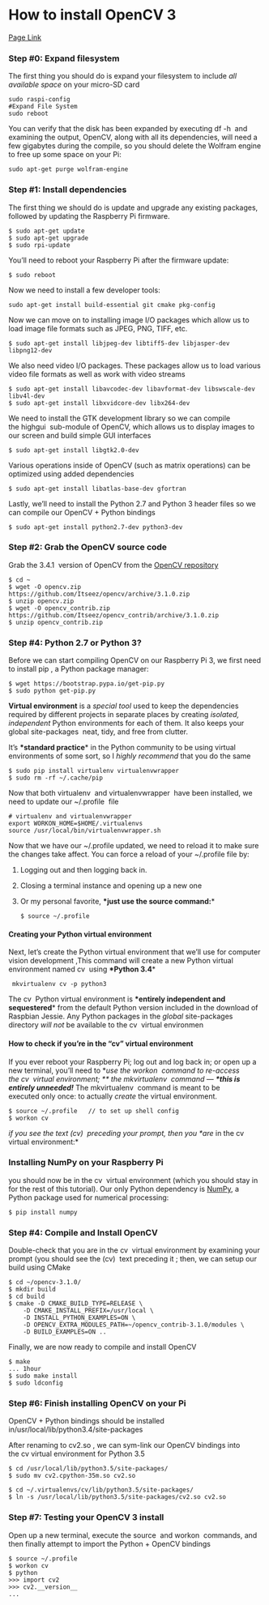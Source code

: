 # How to install OpenCV 3 #

[Page Link](https://www.pyimagesearch.com/2016/04/18/install-guide-raspberry-pi-3-raspbian-jessie-opencv-3/)

### Step #0: Expand filesystem

The first thing you should do is expand your filesystem to include *all available space* on your micro-SD card 

```
sudo raspi-config
#Expand File System
sudo reboot
```

You can verify that the disk has been expanded by executing df -h  and examining the output, OpenCV, along with all its dependencies, will need a few gigabytes during the compile, so you should delete the Wolfram engine to free up some space on your Pi: 

```
sudo apt-get purge wolfram-engine
```

### Step #1: Install dependencies

The first thing we should do is update and upgrade any existing packages, followed by updating the Raspberry Pi firmware.

```
$ sudo apt-get update
$ sudo apt-get upgrade
$ sudo rpi-update
```

You’ll need to reboot your Raspberry Pi after the firmware update: 

```
$ sudo reboot
```

Now we need to install a few developer tools:

```
sudo apt-get install build-essential git cmake pkg-config
```

Now we can move on to installing image I/O packages which allow us to load image file formats such as JPEG, PNG, TIFF, etc.

```
$ sudo apt-get install libjpeg-dev libtiff5-dev libjasper-dev libpng12-dev
```

We also need video I/O packages. These packages allow us to load various video file formats as well as work with video streams 

```
$ sudo apt-get install libavcodec-dev libavformat-dev libswscale-dev libv4l-dev
$ sudo apt-get install libxvidcore-dev libx264-dev
```

We need to install the GTK development library so we can compile the highgui  sub-module of OpenCV, which allows us to display images to our screen and build simple GUI interfaces 

```
$ sudo apt-get install libgtk2.0-dev
```

Various operations inside of OpenCV (such as matrix operations) can be optimized using added dependencies 

```
$ sudo apt-get install libatlas-base-dev gfortran
```

Lastly, we’ll need to install the Python 2.7 and Python 3 header files so we can compile our OpenCV + Python bindings 

```
$ sudo apt-get install python2.7-dev python3-dev
```

### Step #2: Grab the OpenCV source code

Grab the 3.4.1  version of OpenCV from the [OpenCV repository](https://github.com/Itseez/opencv) 

```
$ cd ~
$ wget -O opencv.zip https://github.com/Itseez/opencv/archive/3.1.0.zip
$ unzip opencv.zip
$ wget -O opencv_contrib.zip https://github.com/Itseez/opencv_contrib/archive/3.1.0.zip
$ unzip opencv_contrib.zip
```

### Step #4: Python 2.7 or Python 3?

Before we can start compiling OpenCV on our Raspberry Pi 3, we first need to install pip , a Python package manager: 

```
$ wget https://bootstrap.pypa.io/get-pip.py
$ sudo python get-pip.py
```

**Virtual environment** is a *special tool* used to keep the dependencies required by different projects in separate places by creating *isolated, independent* Python environments for each of them. It also keeps your global site-packages  neat, tidy, and free from clutter. 

It’s **\*standard practice*** in the Python community to be using virtual environments of some sort, so I *highly recommend* that you do the same 

```
$ sudo pip install virtualenv virtualenvwrapper
$ sudo rm -rf ~/.cache/pip
```

Now that both virtualenv  and virtualenvwrapper  have been installed, we need to update our ~/.profile  file 

```
# virtualenv and virtualenvwrapper
export WORKON_HOME=$HOME/.virtualenvs
source /usr/local/bin/virtualenvwrapper.sh
```

Now that we have our ~/.profile  updated, we need to reload it to make sure the changes take affect. You can force a reload of your ~/.profile  file by:

1. Logging out and then logging back in.

2. Closing a terminal instance and opening up a new one

3. Or my personal favorite, **\*just use the source  command:***

   ```
   $ source ~/.profile
   ```

#### Creating your Python virtual environment

Next, let’s create the Python virtual environment that we’ll use for computer vision development ,This command will create a new Python virtual environment named cv  using **\*Python 3.4*** 

```
 mkvirtualenv cv -p python3
```

The cv  Python virtual environment is **\*entirely independent and sequestered*** from the default Python version included in the download of Raspbian Jessie. Any Python packages in the *global* site-packages  directory *will not* be available to the cv  virtual environmen 

#### How to check if you’re in the “cv” virtual environment

If you ever reboot your Raspberry Pi; log out and log back in; or open up a new terminal, you’ll need to **use the workon  command to re-access the cv  virtual environment; ** the mkvirtualenv  command — **\*this is entirely unneeded!*** The mkvirtualenv  command is meant to be executed only once: to actually *create* the virtual environment. 

```
$ source ~/.profile   // to set up shell config
$ workon cv
```

*if you see the text (cv)  preceding your prompt, then you \**are** in the cv  virtual environment:* 

### Installing NumPy on your Raspberry Pi

you should now be in the cv  virtual environment (which you should stay in for the rest of this tutorial). Our only Python dependency is [NumPy](http://www.numpy.org/), a Python package used for numerical processing: 

```
$ pip install numpy
```

### Step #4: Compile and Install OpenCV

Double-check that you are in the cv  virtual environment by examining your prompt (you should see the (cv)  text preceding it ; then, we can setup our build using CMake 

```
$ cd ~/opencv-3.1.0/
$ mkdir build
$ cd build
$ cmake -D CMAKE_BUILD_TYPE=RELEASE \
    -D CMAKE_INSTALL_PREFIX=/usr/local \
    -D INSTALL_PYTHON_EXAMPLES=ON \
    -D OPENCV_EXTRA_MODULES_PATH=~/opencv_contrib-3.1.0/modules \
    -D BUILD_EXAMPLES=ON ..
```

Finally, we are now ready to compile and install OpenCV 

```
$ make
... 1hour
$ sudo make install
$ sudo ldconfig

```

### Step #6: Finish installing OpenCV on your Pi

OpenCV + Python bindings should be installed in/usr/local/lib/python3.4/site-packages 

After renaming to cv2.so , we can sym-link our OpenCV bindings into the cv virtual environment for Python 3.5 

```
$ cd /usr/local/lib/python3.5/site-packages/
$ sudo mv cv2.cpython-35m.so cv2.so

$ cd ~/.virtualenvs/cv/lib/python3.5/site-packages/
$ ln -s /usr/local/lib/python3.5/site-packages/cv2.so cv2.so
```

### Step #7: Testing your OpenCV 3 install

Open up a new terminal, execute the source  and workon  commands, and then finally attempt to import the Python + OpenCV bindings 

```
$ source ~/.profile 
$ workon cv
$ python
>>> import cv2
>>> cv2.__version__
...
```

